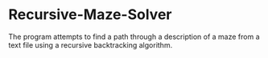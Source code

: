 # Recursive-Maze-Solver
The program attempts to find a path through a description of a maze from a text file using a recursive backtracking algorithm.
